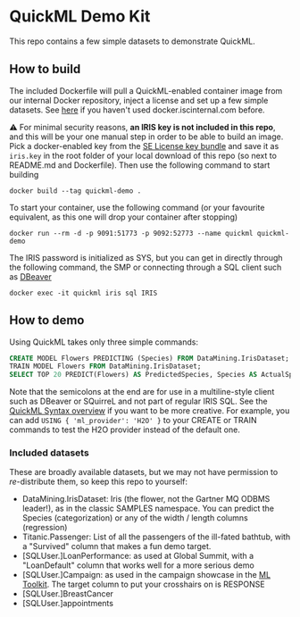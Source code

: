 # QuickML Demo Kit

This repo contains a few simple datasets to demonstrate QuickML. 

## How to build

The included Dockerfile will pull a QuickML-enabled container image from our internal Docker repository, inject a license and set up a few simple datasets. See [here](https://usconfluence.iscinternal.com/display/RE/Quay+Docker+Repository+Access) if you haven't used docker.iscinternal.com before.

:warning: For minimal security reasons, **an IRIS key is not included in this repo**, and this will be your one manual step in order to be able to build an image. Pick a docker-enabled key from the [SE License key bundle](http://twiki6.iscinternal.com/twiki/bin/view/ISC/LicenseKeys) and save it as ```iris.key``` in the root folder of your local download of this repo (so next to README.md and Dockerfile). Then use the following command to start building

```
docker build --tag quickml-demo .
```

To start your container, use the following command (or your favourite equivalent, as this one will drop your container after stopping)

```
docker run --rm -d -p 9091:51773 -p 9092:52773 --name quickml quickml-demo
```

The IRIS password is initialized as SYS, but you can get in directly through the following command, the SMP or connecting through a SQL client such as [DBeaver](https://dbeaver.io/)

```
docker exec -it quickml iris sql IRIS
```

## How to demo

Using QuickML takes only three simple commands:

```sql
CREATE MODEL Flowers PREDICTING (Species) FROM DataMining.IrisDataset;
TRAIN MODEL Flowers FROM DataMining.IrisDataset;
SELECT TOP 20 PREDICT(Flowers) AS PredictedSpecies, Species AS ActualSpecies FROM DataMining.IrisDataset;
```

Note that the semicolons at the end are for use in a multiline-style client such as DBeaver or SQuirreL and not part of regular IRIS SQL. See the [QuickML Syntax overview](https://usconfluence.iscinternal.com/display/TBD/QuickML+Syntax) if you want to be more creative. For example, you can add ```USING { 'ml_provider': 'H2O' }``` to your CREATE or TRAIN commands to test the H2O provider instead of the default one.

### Included datasets

These are broadly available datasets, but we may not have permission to _re_-distribute them, so keep this repo to yourself:
- DataMining.IrisDataset: Iris (the flower, not the Gartner MQ ODBMS leader!), as in the classic SAMPLES namespace. You can predict the Species (categorization) or any of the width / length columns (regression)
- Titanic.Passenger: List of all the passengers of the ill-fated bathtub, with a "Survived" column that makes a fun demo target.
- \[SQLUser.\]LoanPerformance: as used at Global Summit, with a "LoanDefault" column that works well for a more serious demo
- \[SQLUser.\]Campaign: as used in the campaign showcase in the [ML Toolkit](https://github.com/intersystems/MLToolkit). The target column to put your crosshairs on is RESPONSE
- \[SQLUser.\]BreastCancer
- \[SQLUser.\]appointments